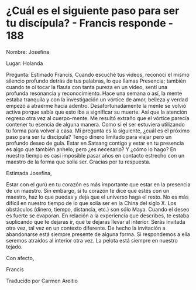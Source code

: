 # ¿Cuál es el siguiente paso para ser tu discípula? - Francis responde - 188

Nombre: Josefina

Lugar: Holanda

Pregunta: Estimado Francis, Cuando escuch&eacute; tus videos, reconoc&iacute; el mismo silencio profundo detr&aacute;s de tus palabras, lo que llamas Presencia; tambi&eacute;n cuando te o&iacute; tocar la flauta con tanta pureza en un video, sent&iacute; una profunda resonancia y reconocimiento. Hace una semana o as&iacute;, la mente estaba tranquila y con la investigaci&oacute;n un v&oacute;rtice de amor, belleza y verdad empez&oacute; a atraerme hacia adentro. Desafortunadamente la mente se volvi&oacute; activa porque sab&iacute;a que esto iba a significar su muerte. As&iacute; que la atenci&oacute;n regreso otra vez al cuerpo-mente. Me result&oacute; extra&ntilde;o que el v&oacute;rtice parec&iacute;a contener tu esencia de alguna manera. Como si el ser estuviera utilizando tu forma para volver a casa. Mi pregunta es la siguiente, &iquest;cu&aacute;l es el pr&oacute;ximo paso para ser tu disc&iacute;pula? Tengo dinero limitado para viajar pero un profundo deseo de gu&iacute;a. Estar en Satsang contigo y estar en tu presencia es algo que tambi&eacute;n anhelo, pero &iquest;es necesario? Y &iquest;c&oacute;mo lo hago? En nuestro tiempo es casi imposible pasar a&ntilde;os en contacto estrecho con un maestro de la forma que sol&iacute;a ser. Gracias por tu respuesta.

Estimada Josefina,

Estar con el gur&uacute; en tu coraz&oacute;n es m&aacute;s importante que estar en la presencia de un maestro. Sin embargo, si tu coraz&oacute;n te dice que est&eacute;s con un maestro, haz lo que puedas y deja que el universo haga el resto. No es m&aacute;s dif&iacute;cil en nuestro tiempo de lo que sol&iacute;a ser en la China del siglo X. Los obst&aacute;culos (dinero, tiempo, distancia, etc.) son s&oacute;lo Maya. Cuando el deseo es fuerte se evaporan. En relaci&oacute;n a la experiencia que describes, te estaba suplicando que te dejaras ir, que te dejaras llevar al interior. Ser&aacute;s invitada otra vez, tal vez en un contexto diferente. De hecho la invitaci&oacute;n a abandonarse est&aacute; siempre presente de alguna forma. Si respondemos a ella seremos atra&iacute;dos al interior otra vez. La pelota est&aacute; siempre en nuestro tejado.

Con afecto, 

Francis

Traducido por Carmen Areitio

